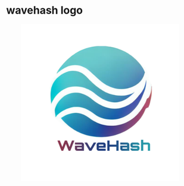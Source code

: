# wavehash logo

<figure><img src=".gitbook/assets/A simple blockchain company logo with wave in center (3).png" alt=""><figcaption></figcaption></figure>
